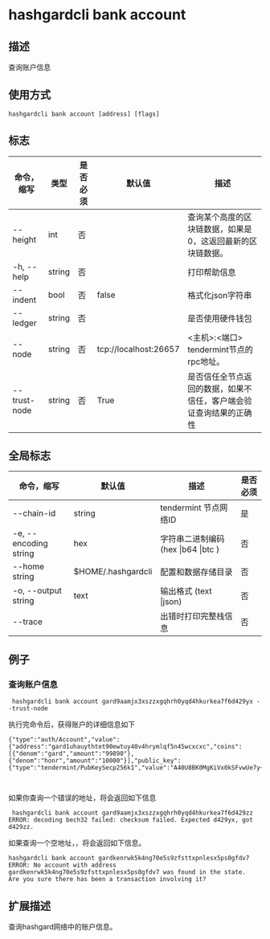 # hashgardcli bank account

## 描述

查询账户信息

## 使用方式

```
hashgardcli bank account [address] [flags] 
```

 

## 标志

| 命令，缩写   | 类型   | 是否必须 | 默认值                | 描述                                                         |
| ------------ | ------ | -------- | --------------------- | ------------------------------------------------------------ |
| --height     | int    | 否       |                       | 查询某个高度的区块链数据，如果是0，这返回最新的区块链数据。  |
| -h, --help   | string | 否       |                       | 打印帮助信息                                                 |
| --indent     | bool   | 否       | false                 | 格式化json字符串                                             |
| --ledger     | string | 否       |                       | 是否使用硬件钱包                                             |
| --node       | string | 否       | tcp://localhost:26657 | <主机>:<端口> tendermint节点的rpc地址。                      |
| --trust-node | string | 否       | True                  | 是否信任全节点返回的数据，如果不信任，客户端会验证查询结果的正确性 |



## 全局标志

| 命令，缩写            | 默认值         | 描述                                | 是否必须 |
| --------------------- | -------------- | ----------------------------------- | -------- |
| --chain-id | string | tendermint 节点网络ID | 是 |
| -e, --encoding string | hex            | 字符串二进制编码 (hex \|b64 \|btc ) | 否       |
| --home string         | $HOME/.hashgardcli | 配置和数据存储目录                  | 否       |
| -o, --output string   | text           | 输出格式 (text \|json)              | 否       |
| --trace               |                | 出错时打印完整栈信息                | 否       |



## 例子

### 查询账户信息 

```
 hashgardcli bank account gard9aamjx3xszzxgqhrh0yqd4hkurkea7f6d429yx --trust-node
```

执行完命令后，获得账户的详细信息如下

```
{"type":"auth/Account","value":{"address":"gard1uhauythtet90ewtuy40v4hrymlqf5n45wcxcxc","coins":[{"denom":"gard","amount":"99890"},{"denom":"honr","amount":"10000"}],"public_key":{"type":"tendermint/PubKeySecp256k1","value":"A40U8BK0MgKiVx0kSFvwUe7y+OV32X0+4abdYP+58dp4"},"account_number":"1","sequence":"2"}}



```
如果你查询一个错误的地址，将会返回如下信息
```
 hashgardcli bank account gard9aamjx3xszzxgqhrh0yqd4hkurkea7f6d429zz
ERROR: decoding bech32 failed: checksum failed. Expected d429yx, got d429zz.
```
如果查询一个空地址，，将会返回如下信息。
```
hashgardcli bank account gardkenrwk5k4ng70e5s9zfsttxpnlesx5ps0gfdv7
ERROR: No account with address gardkenrwk5k4ng70e5s9zfsttxpnlesx5ps0gfdv7 was found in the state.
Are you sure there has been a transaction involving it?
```


## 扩展描述

查询hashgard网络中的账户信息。

​    



​           
